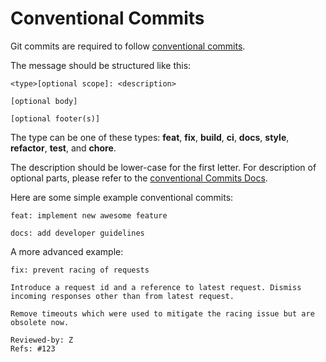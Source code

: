 # Conventional Commits
Git commits are required to follow [conventional commits](https://www.conventionalcommits.org/en/v1.0.0/).

The message should be structured like this:
```
<type>[optional scope]: <description>

[optional body]

[optional footer(s)]
```

The type can be one of these types: **feat**, **fix**, **build**, **ci**, **docs**, **style**, **refactor**, **test**, and **chore**.

The description should be lower-case for the first letter. For description of optional parts, please refer to the
[conventional Commits Docs](https://www.conventionalcommits.org/en/v1.0.0/).

Here are some simple example conventional commits:

```
feat: implement new awesome feature
```

```
docs: add developer guidelines
```

A more advanced example:
```
fix: prevent racing of requests

Introduce a request id and a reference to latest request. Dismiss
incoming responses other than from latest request.

Remove timeouts which were used to mitigate the racing issue but are
obsolete now.

Reviewed-by: Z
Refs: #123
```